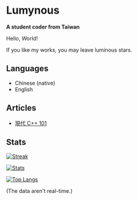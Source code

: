 # Lumynous
**A student coder from Taiwan**

Hello, World!

If you like my works, you may leave luminous stars.

## Languages
- Chinese (native)
- English

## Articles
- [現代 C++ 101](https://hackmd.io/@lumynou5/CppTutorial-zh-tw)

## Stats
[![Streak](https://streak-stats.demolab.com/?user=lumynou5&date_format=Y-m-d&theme=tokyonight&hide_border=true&card_width=467)](https://git.io/streak-stats)

[![Stats](https://github-readme-stats.vercel.app/api?username=lumynou5&show_icons=true&theme=tokyonight&hide_border=true)](https://github.com/anuraghazra/github-readme-stats)

[![Top Langs](https://github-readme-stats.vercel.app/api/top-langs/?username=lumynou5&hide=CMake&exclude_repo=dotfiles&theme=tokyonight&hide_border=true)](https://github.com/anuraghazra/github-readme-stats)

(The data aren't real-time.)
